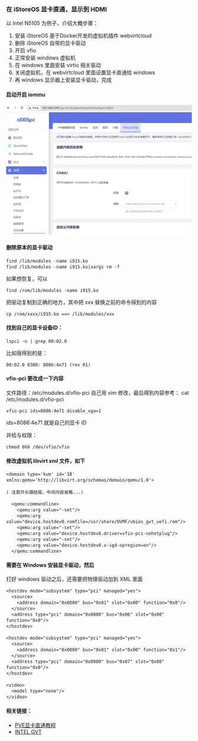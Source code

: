 ### 在 iStoreOS 显卡直通，显示到 HDMI

以 Intel N5105 为例子，介绍大概步骤：
1. 安装 iStoreOS 基于Docker开发的虚拟机插件 webvirtcloud
2. 删除 iStoreOS 自带的显卡驱动
3. 开启 vfio
4. 正常安装 windows 虚拟机
5. 在 windows 里面安装 virtio 相关驱动
6. 关闭虚拟机，在 webvirtcloud 里面设置显卡直通给 windows
7. 再 windows 显示器上安装显卡驱动，完成

#### 启动开启 iommu

![网络桥接](./picture/enable-iommu.jpg)

#### 删除原本的显卡驱动

```
find /lib/modules -name i915.ko
find /lib/modules -name i915.ko|xargs rm -f
```

如果想恢复，可以

```
find /rom/lib/modules -name i915.ko
```
把驱动复制到正确的地方，其中把 xxx 替换之前的命令得到的内容

```
cp /rom/xxxx/i915.ko ==> /lib/modules/xxx
```

#### 找到自己的显卡设备ID：

```
lspci -n | grep 00:02.0

```
比如我得到的是：
```
00:02.0 0300: 8086:4e71 (rev 01)
```

#### vfio-pci 要改成一下内容
文件路径：/etc/modules.d/vfio-pci 自己用 vim 修改，最后得到内容参考：
cat /etc/modules.d/vfio-pci 
```
vfio-pci ids=8086:4e71 disable_vga=1
```

ids=8086:4e71 就是自己的显卡 ID

并给与权限：

```
chmod 666 /dev/vfio/vfio
```

#### 修改虚拟机 libvirt xml 文件，如下

```
<domain type='kvm' id='18' xmlns:qemu='http://libvirt.org/schemas/domain/qemu/1.0'>

( 注意开头跟结尾，中间内容省略...)

  <qemu:commandline>
    <qemu:arg value="-set"/>
    <qemu:arg value="device.hostdev0.romfile=/usr/share/OVMF/vbios_gvt_uefi.rom"/>
    <qemu:arg value="-set"/>
    <qemu:arg value="device.hostdev0.driver=vfio-pci-nohotplug"/>
    <qemu:arg value="-set"/>
    <qemu:arg value="device.hostdev0.x-igd-opregion=on"/>
  </qemu:commandline>
```

####  需要在 Windows 安装显卡驱动，然后

打好 windows 驱动之后，还需要把物理驱动加到 XML 里面

```
<hostdev mode="subsystem" type="pci" managed="yes">
  <source>
    <address domain="0x0000" bus="0x01" slot="0x00" function="0x0"/>
  </source>
  <address type="pci" domain="0x0000" bus="0x06" slot="0x00" function="0x0"/>
</hostdev>

<hostdev mode="subsystem" type="pci" managed="yes">
  <source>
    <address domain="0x0000" bus="0x01" slot="0x00" function="0x1"/>
  </source>
  <address type="pci" domain="0x0000" bus="0x07" slot="0x00" function="0x0"/>
</hostdev>

<video>
  <model type="none"/>
</video>

```

#### 相关链接：

- [PVE显卡直通教程](https://3os.org/infrastructure/proxmox/windows-vm-configuration/)
- [INTEL GVT](https://wiki.archlinux.org/title/Intel_GVT-g)

